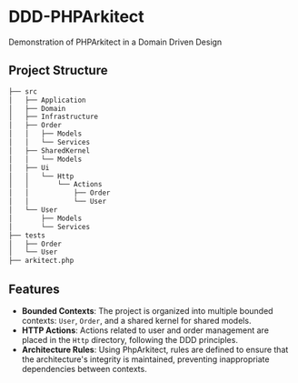 # DDD-PHPArkitect
Demonstration of PHPArkitect in a Domain Driven Design

## Project Structure
```sh
├── src
│   ├── Application
│   ├── Domain
│   ├── Infrastructure
│   ├── Order
│   │   ├── Models
│   │   └── Services
│   ├── SharedKernel
│   │   └── Models
│   ├── Ui
│   │   └── Http
│   │       └── Actions
│   │           ├── Order
│   │           └── User
│   └── User
│       ├── Models
│       └── Services
├── tests
│   ├── Order
│   └── User
├── arkitect.php
```
## Features

- **Bounded Contexts**: The project is organized into multiple bounded contexts: `User`, `Order`, and a shared kernel for shared models.
- **HTTP Actions**: Actions related to user and order management are placed in the `Http` directory, following the DDD principles.
- **Architecture Rules**: Using PhpArkitect, rules are defined to ensure that the architecture's integrity is maintained, preventing inappropriate dependencies between contexts.
